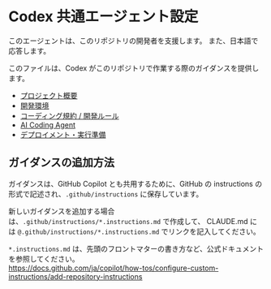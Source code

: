 # Codex 共通エージェント設定

このエージェントは、このリポジトリの開発者を支援します。
また、日本語で応答します。

このファイルは、Codex がこのリポジトリで作業する際のガイダンスを提供します。

- [プロジェクト概要](.github/instructions/description.instructions.md)
- [開発環境](.github/instructions/devenv.instructions.md)
- [コーディング規約 / 開発ルール](.github/instructions/coding-guidelines.instructions.md)
- [AI Coding Agent](.github/instructions/coding-agent.instructions.md)
- [デプロイメント・実行準備](.github/instructions/deployment.instructions.md)

## ガイダンスの追加方法

ガイダンスは、GitHub Copilot とも共用するために、GitHub の instructions の形式で記述され、`.github/instructions` に保存しています。

新しいガイダンスを追加する場合は、`.github/instructions/*.instructions.md` で作成して、
CLAUDE.md には `@.github/instructions/*.instructions.md` でリンクを記入してください。

`*.instructions.md` は、先頭のフロントマターの書き方など、公式ドキュメントを参照してください。  
<https://docs.github.com/ja/copilot/how-tos/configure-custom-instructions/add-repository-instructions>
